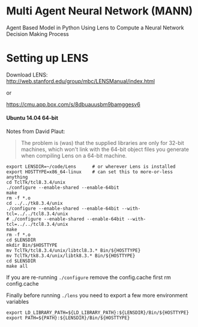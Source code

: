 Multi Agent Neural Network (MANN)
====================

Agent Based Model in Python Using Lens to Compute a Neural Network Decision Making Process

# Setting up LENS
Download LENS: http://web.stanford.edu/group/mbc/LENSManual/index.html

or

https://cmu.app.box.com/s/8dbuauusbm9bamggesv6

#### Ubuntu 14.04 64-bit

Notes from David Plaut: 

> The problem is (was) that the supplied libraries are only for 32-bit machines, which won't link with the 64-bit object files you generate when compiling Lens on a 64-bit machine.

    export LENSDIR=~/code/Lens      # or wherever Lens is installed
    export HOSTTYPE=x86_64-linux    # can set this to more-or-less anything
    cd TclTk/tcl8.3.4/unix
    ./configure --enable-shared --enable-64bit
    make
    rm -f *.o
    cd ../../tk8.3.4/unix
    ./configure --enable-shared --enable-64bit --with-tcl=../../tcl8.3.4/unix
    # ./configure --enable-shared --enable-64bit --with-tcl=../../tcl8.3.4/unix
    make
    rm -f *.o
    cd $LENSDIR
    mkdir Bin/$HOSTTYPE
    mv TclTk/tcl8.3.4/unix/libtcl8.3.* Bin/${HOSTTYPE}
    mv TclTk/tk8.3.4/unix/libtk8.3.* Bin/${HOSTTYPE}
    cd $LENSDIR
    make all

If you are re-running <code>./configure</code> remove the config.cache first
    rm config.cache

Finally before running <code>./lens</code> you need to export a few more environment variables

    export LD_LIBRARY_PATH=${LD_LIBRARY_PATH}:${LENSDIR}/Bin/${HOSTTYPE}
    export PATH=${PATH}:${LENSDIR}/Bin/${HOSTTYPE}
